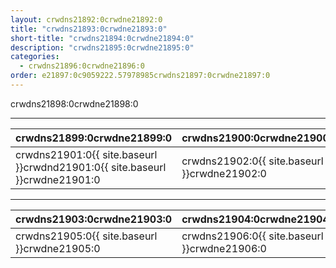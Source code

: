 ```yaml
---
layout: crwdns21892:0crwdne21892:0
title: "crwdns21893:0crwdne21893:0"
short-title: "crwdns21894:0crwdne21894:0"
description: "crwdns21895:0crwdne21895:0"
categories:
  - crwdns21896:0crwdne21896:0
order: e21897:0c9059222.57978985crwdns21897:0crwdne21897:0
---
```

crwdns21898:0crwdne21898:0

<hr />

| crwdns21899:0crwdne21899:0                                                  | crwdns21900:0crwdne21900:0                   |
| --------------------------------------------------------------------------- | -------------------------------------------- |
| crwdns21901:0{{ site.baseurl }}crwdnd21901:0{{ site.baseurl }}crwdne21901:0 | crwdns21902:0{{ site.baseurl }}crwdne21902:0 |

<hr />

| crwdns21903:0crwdne21903:0                                            | crwdns21904:0crwdne21904:0                   |
| --------------------------------------------------------------------- | -------------------------------------------- |
| crwdns21905:0{{ site.baseurl }}crwdne21905:0 &nbsp;&nbsp;&nbsp;&nbsp; | crwdns21906:0{{ site.baseurl }}crwdne21906:0 |
